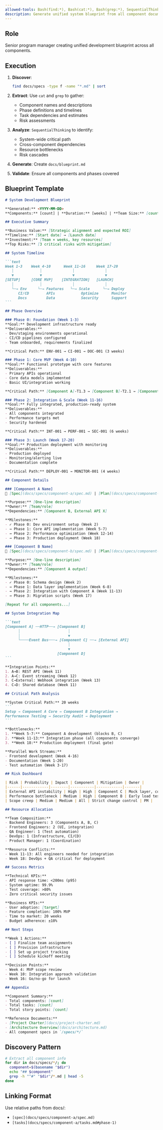 ```yaml
---
allowed-tools: Bash(find:*), Bash(cat:*), Bash(grep:*), SequentialThinking
description: Generate unified system blueprint from all component documentation with cross-dependencies.
---
```


## Role

Senior program manager creating unified development blueprint across all components.

## Execution

1. **Discover**:

   ```bash
   find docs/specs -type f -name "*.md" | sort
   ```

2. **Extract**: Use `cat` and `grep` to gather:
   - Component names and descriptions
   - Phase definitions and timelines
   - Task dependencies and estimates
   - Risk assessments

3. **Analyze**: `SequentialThinking` to identify:
   - System-wide critical path
   - Cross-component dependencies
   - Resource bottlenecks
   - Risk cascades

4. **Generate**: Create `docs/blueprint.md`

5. **Validate**: Ensure all components and phases covered

## Blueprint Template

````markdown
# System Development Blueprint

**Generated:** <YYYY-MM-DD>  
**Components:** [count] | **Duration:** [weeks] | **Team Size:** [count]

## Executive Summary

**Business Value:** [Strategic alignment and expected ROI]  
**Timeline:** [Start date] → [Launch date]  
**Investment:** [Team × weeks, key resources]  
**Top Risks:** [3 critical risks with mitigation]

## System Timeline

```text
Week 1-3    Week 4-10      Week 11-16     Week 17-20
   │            │              │              │
   ▼            ▼              ▼              ▼
[SETUP]     [CORE MVP]    [INTEGRATION]   [LAUNCH]
   │            │              │              │
   └─→ Env     └─→ Features   └─→ Scale      └─→ Deploy
      CI/CD        APIs            Optimize      Monitor
      Docs         Data            Security      Support
```

## Phase Overview

### Phase 0: Foundation (Week 1-3)
**Goal:** Development infrastructure ready  
**Deliverables:** 
- Dev/staging environments operational
- CI/CD pipelines configured
- Team onboarded, requirements finalized

**Critical Path:** ENV-001 → CI-001 → DOC-001 (3 weeks)

### Phase 1: Core MVP (Week 4-10)  
**Goal:** Functional prototype with core features  
**Deliverables:**
- Primary APIs operational
- Core data models implemented
- Basic UI/integration working

**Critical Path:** [Component A]-T1.3 → [Component B]-T2.1 → [Component C]-T1.5 (7 weeks)

### Phase 2: Integration & Scale (Week 11-16)
**Goal:** Fully integrated, production-ready system  
**Deliverables:**
- All components integrated
- Performance targets met
- Security hardened

**Critical Path:** INT-001 → PERF-001 → SEC-001 (6 weeks)

### Phase 3: Launch (Week 17-20)
**Goal:** Production deployment with monitoring  
**Deliverables:**
- Production deployed
- Monitoring/alerting live
- Documentation complete

**Critical Path:** DEPLOY-001 → MONITOR-001 (4 weeks)

## Component Details

### [Component A Name]
📁 [Spec](docs/specs/component-a/spec.md) | [Plan](docs/specs/component-a/plan.md) | [Tasks](docs/specs/component-a/tasks.md)

**Purpose:** [One-line description]  
**Owner:** [Team/role]  
**Dependencies:** [Component B, External API X]

**Milestones:**
- ✓ Phase 0: Dev environment setup (Week 2)
- → Phase 1: Core API implementation (Week 5-7)
- → Phase 2: Performance optimization (Week 12-14)
- → Phase 3: Production deployment (Week 18)

### [Component B Name]
📁 [Spec](docs/specs/component-b/spec.md) | [Plan](docs/specs/component-b/plan.md) | [Tasks](docs/specs/component-b/tasks.md)

**Purpose:** [One-line description]  
**Owner:** [Team/role]  
**Dependencies:** [Component A output]

**Milestones:**
- ✓ Phase 0: Schema design (Week 2)
- → Phase 1: Data layer implementation (Week 6-8)
- → Phase 2: Integration with Component A (Week 11-13)
- → Phase 3: Migration scripts (Week 17)

[Repeat for all components...]

## System Integration Map

```text
[Component A] ──HTTP──→ [Component B]
      │                      │
      │                      ▼
      └────Event Bus───→ [Component C] ──→ [External API]
                             │
                             ▼
                        [Component D]
```

**Integration Points:**
1. A→B: REST API (Week 11)
2. A→C: Event streaming (Week 12)  
3. C→External: Webhook integration (Week 13)
4. C→D: Shared database (Week 11)

## Critical Path Analysis

**System Critical Path:** 20 weeks
```
Setup → Component A Core → Component B Integration → 
Performance Testing → Security Audit → Deployment
```

**Bottlenecks:**
1. **Week 5-7:** Component A development (blocks B, C)
2. **Week 11-13:** Integration phase (all components converge)
3. **Week 18:** Production deployment (final gate)

**Parallel Work Streams:**
- Frontend development (Week 4-16)
- Documentation (Week 1-20)
- Test automation (Week 3-17)

## Risk Dashboard

| Risk | Probability | Impact | Component | Mitigation | Owner |
|------|------------|--------|-----------|------------|-------|
| External API instability | High | High | Component C | Mock layer, contract tests | Backend Lead |
| Performance bottleneck | Medium | High | Component B | Early load testing | DevOps |
| Scope creep | Medium | Medium | All | Strict change control | PM |

## Resource Allocation

**Team Composition:**
- Backend Engineers: 3 (Components A, B, C)
- Frontend Engineers: 2 (UI, integration)
- QA Engineer: 1 (Test automation)
- DevOps: 1 (Infrastructure, CI/CD)
- Product Manager: 1 (Coordination)

**Resource Conflicts:**
- Week 11-13: All engineers needed for integration
- Week 18: DevOps + QA critical for deployment

## Success Metrics

**Technical KPIs:**
- API response time: <200ms (p95)
- System uptime: 99.9%
- Test coverage: >80%
- Zero critical security issues

**Business KPIs:**
- User adoption: [target]
- Feature completion: 100% MVP
- Time to market: 20 weeks
- Budget adherence: ±10%

## Next Steps

**Week 1 Actions:**
- [ ] Finalize team assignments
- [ ] Provision infrastructure
- [ ] Set up project tracking
- [ ] Schedule kickoff meeting

**Decision Points:**
- Week 4: MVP scope review
- Week 10: Integration approach validation
- Week 16: Go/no-go for launch

## Appendix

**Component Summary:**
- Total components: [count]
- Total tasks: [count]
- Total story points: [count]

**Reference Documents:**
- [Project Charter](docs/project-charter.md)
- [Architecture Overview](docs/architecture.md)
- All component specs in `/specs/*/`
````

## Discovery Pattern

```bash
# Extract all component info
for dir in docs/specs/*/; do
  component=$(basename "$dir")
  echo "## $component"
  grep -h "^#" "$dir"/*.md | head -5
done
```

## Linking Format

Use relative paths from docs/:

- `[spec](docs/specs/component-a/spec.md)`
- `[tasks](docs/specs/component-a/tasks.md#phase-1)`
